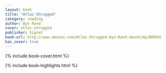 ```yaml
---
layout: book
title: "Atlas Shrugged"
category: reading
author: Ayn Rand
cover: atlas-shrugged
publisher: Signet
book-url: http://www.amazon.com/Atlas-Shrugged-Ayn-Rand-ebook/dp/B003V8B5XO/
has_cover: true
---
```

{% include book-cover.html %}

{% include book-highlights.html %}
